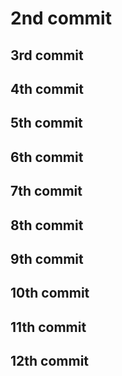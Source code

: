 # 2nd commit

## 3rd commit

## 4th commit

## 5th commit

## 6th commit

## 7th commit

## 8th commit

## 9th commit

## 10th commit

## 11th commit

## 12th commit